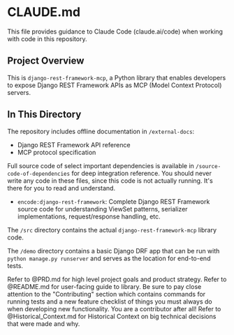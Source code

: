 # CLAUDE.md

This file provides guidance to Claude Code (claude.ai/code) when working with code in this repository.

## Project Overview

This is `django-rest-framework-mcp`, a Python library that enables developers to expose Django REST Framework APIs as MCP (Model Context Protocol) servers.

## In This Directory

The repository includes offline documentation in `/external-docs`:

- Django REST Framework API reference
- MCP protocol specification

Full source code of select important dependencies is available in `/source-code-of-dependencies` for deep integration reference. You should never write any code in these files, since this code is not actually running. It's there for you to read and understand.

- `encode:django-rest-framework`: Complete Django REST Framework source code for understanding ViewSet patterns, serializer implementations, request/response handling, etc.

The `/src` directory contains the actual `django-rest-framework-mcp` library code.

The `/demo` directory contains a basic Django DRF app that can be run with `python manage.py runserver` and serves as the location for end-to-end tests.

Refer to @PRD.md for high level project goals and product strategy.
Refer to @README.md for user-facing guide to library. Be sure to pay close attention to the "Contributing" section which contains commands for running tests and a new feature checklist of things you must always do when developing new functionality. You are a contributor after all!
Refer to @Historical_Context.md for Historical Context on big technical decisions that were made and why.

